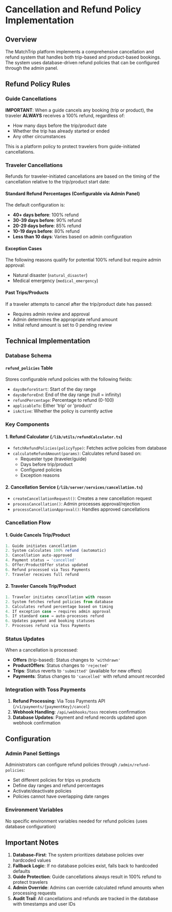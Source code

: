 # Cancellation and Refund Policy Implementation

## Overview

The MatchTrip platform implements a comprehensive cancellation and refund system that handles both trip-based and product-based bookings. The system uses database-driven refund policies that can be configured through the admin panel.

## Refund Policy Rules

### Guide Cancellations

**IMPORTANT**: When a guide cancels any booking (trip or product), the traveler **ALWAYS** receives a 100% refund, regardless of:

- How many days before the trip/product date
- Whether the trip has already started or ended
- Any other circumstances

This is a platform policy to protect travelers from guide-initiated cancellations.

### Traveler Cancellations

Refunds for traveler-initiated cancellations are based on the timing of the cancellation relative to the trip/product start date:

#### Standard Refund Percentages (Configurable via Admin Panel)

The default configuration is:

- **40+ days before**: 100% refund
- **30-39 days before**: 90% refund
- **20-29 days before**: 85% refund
- **10-19 days before**: 80% refund
- **Less than 10 days**: Varies based on admin configuration

#### Exception Cases

The following reasons qualify for potential 100% refund but require admin approval:

- Natural disaster (`natural_disaster`)
- Medical emergency (`medical_emergency`)

#### Past Trips/Products

If a traveler attempts to cancel after the trip/product date has passed:

- Requires admin review and approval
- Admin determines the appropriate refund amount
- Initial refund amount is set to 0 pending review

## Technical Implementation

### Database Schema

#### `refund_policies` Table

Stores configurable refund policies with the following fields:

- `daysBeforeStart`: Start of the day range
- `daysBeforeEnd`: End of the day range (null = infinity)
- `refundPercentage`: Percentage to refund (0-100)
- `applicableTo`: Either 'trip' or 'product'
- `isActive`: Whether the policy is currently active

### Key Components

#### 1. Refund Calculator (`/lib/utils/refundCalculator.ts`)

- `fetchRefundPolicies(policyType)`: Fetches active policies from database
- `calculateRefundAmount(params)`: Calculates refund based on:
  - Requester type (traveler/guide)
  - Days before trip/product
  - Configured policies
  - Exception reasons

#### 2. Cancellation Service (`/lib/server/services/cancellation.ts`)

- `createCancellationRequest()`: Creates a new cancellation request
- `processCancellation()`: Admin processes approval/rejection
- `processCancellationApproval()`: Handles approved cancellations

### Cancellation Flow

#### 1. Guide Cancels Trip/Product

```typescript
1. Guide initiates cancellation
2. System calculates 100% refund (automatic)
3. Cancellation auto-approved
4. Payment status → 'cancelled'
5. Offer/ProductOffer status updated
6. Refund processed via Toss Payments
7. Traveler receives full refund
```

#### 2. Traveler Cancels Trip/Product

```typescript
1. Traveler initiates cancellation with reason
2. System fetches refund policies from database
3. Calculates refund percentage based on timing
4. If exception case → requires admin approval
5. If standard case → auto-processes refund
6. Updates payment and booking statuses
7. Processes refund via Toss Payments
```

### Status Updates

When a cancellation is processed:

- **Offers** (trip-based): Status changes to `'withdrawn'`
- **ProductOffers**: Status changes to `'rejected'`
- **Trips**: Status reverts to `'submitted'` (available for new offers)
- **Payments**: Status changes to `'cancelled'` with refund amount recorded

### Integration with Toss Payments

1. **Refund Processing**: Via Toss Payments API (`/v1/payments/{paymentKey}/cancel`)
2. **Webhook Handling**: `/api/webhooks/toss` receives confirmation
3. **Database Updates**: Payment and refund records updated upon webhook confirmation

## Configuration

### Admin Panel Settings

Administrators can configure refund policies through `/admin/refund-policies`:

- Set different policies for trips vs products
- Define day ranges and refund percentages
- Activate/deactivate policies
- Policies cannot have overlapping date ranges

### Environment Variables

No specific environment variables needed for refund policies (uses database configuration)

## Important Notes

1. **Database-First**: The system prioritizes database policies over hardcoded values
2. **Fallback Logic**: If no database policies exist, falls back to hardcoded defaults
3. **Guide Protection**: Guide cancellations always result in 100% refund to protect travelers
4. **Admin Override**: Admins can override calculated refund amounts when processing requests
5. **Audit Trail**: All cancellations and refunds are tracked in the database with timestamps and user IDs
